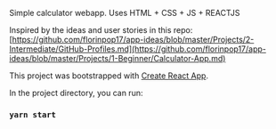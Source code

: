 Simple calculator webapp. Uses HTML + CSS + JS + REACTJS

Inspired by the ideas and user stories in this repo: [https://github.com/florinpop17/app-ideas/blob/master/Projects/2-Intermediate/GitHub-Profiles.md](https://github.com/florinpop17/app-ideas/blob/master/Projects/1-Beginner/Calculator-App.md)

This project was bootstrapped with [Create React App](https://github.com/facebook/create-react-app).

In the project directory, you can run:

### `yarn start`
